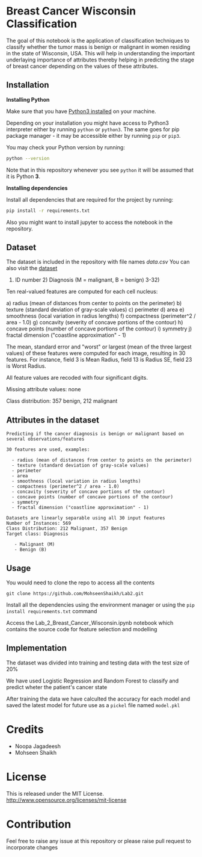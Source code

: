 # Breast Cancer Wisconsin Classification
The goal of this notebook is the application of classification techniques to classify whether the tumor mass is benign or malignant in women residing in the state of Wisconsin, USA. This will help in understanding the important underlaying importance of attributes thereby helping in predicting the stage of breast cancer depending on the values of these attributes.

## Installation

**Installing Python**

Make sure that you have [Python3 installed](https://realpython.com/installing-python/) on your machine.

Depending on your installation you might have access to Python3 interpreter either by
running `python` or `python3`. The same goes for pip package manager - it may be accessible either
by running `pip` or `pip3`.

You may check your Python version by running:

```bash
python --version
```

Note that in this repository whenever you see `python` it will be assumed that it is Python **3**.

**Installing dependencies**

Install all dependencies that are required for the project by running:

```bash
pip install -r requirements.txt
```
Also you might want to install jupyter to access the notebook in the repository.

## Dataset

The dataset is included in the repository with file names *data.csv*
You can also visit the [dataset](https://archive.ics.uci.edu/ml/datasets/Breast+Cancer+Wisconsin+%28Diagnostic%29)

1) ID number 2) Diagnosis (M = malignant, B = benign) 3-32)

Ten real-valued features are computed for each cell nucleus:

a) radius (mean of distances from center to points on the perimeter) b) texture (standard deviation of gray-scale values) c) perimeter d) area e) smoothness (local variation in radius lengths) f) compactness (perimeter^2 / area - 1.0) g) concavity (severity of concave portions of the contour) h) concave points (number of concave portions of the contour) i) symmetry j) fractal dimension ("coastline approximation" - 1)

The mean, standard error and "worst" or largest (mean of the three largest values) of these features were computed for each image, resulting in 30 features. For instance, field 3 is Mean Radius, field 13 is Radius SE, field 23 is Worst Radius.

All feature values are recoded with four significant digits.

Missing attribute values: none

Class distribution: 357 benign, 212 malignant
## Attributes in the dataset

    Predicting if the cancer diagnosis is benign or malignant based on several observations/features

    30 features are used, examples:

      - radius (mean of distances from center to points on the perimeter)
      - texture (standard deviation of gray-scale values)
      - perimeter
      - area
      - smoothness (local variation in radius lengths)
      - compactness (perimeter^2 / area - 1.0)
      - concavity (severity of concave portions of the contour)
      - concave points (number of concave portions of the contour)
      - symmetry 
      - fractal dimension ("coastline approximation" - 1)

    Datasets are linearly separable using all 30 input features
    Number of Instances: 569
    Class Distribution: 212 Malignant, 357 Benign
    Target class: Diagnosis

       - Malignant (M)
       - Benign (B)

## Usage

You would need to clone the repo to access all the contents
```
git clone https://github.com/MohseenShaikh/Lab2.git
```

Install all the dependencies using the environment manager or using the `pip install requirements.txt` command

Access the Lab_2_Breast_Cancer_Wisconsin.ipynb notebook which contains the source code for feature selection and modelling

## Implementation

The dataset was divided into training and testing data with the test size of 20%

We have used Logistic Regression and Random Forest to classify and predict wheter the patient's cancer state

After training the data we have calculted the accuracy for each model and saved the latest model for future use as a `pickel` file named `model.pkl`


# Credits

  - Noopa Jagadeesh 
  - Mohseen Shaikh
  
# License 

  This is released under the MIT License. http://www.opensource.org/licenses/mit-license

# Contribution

Feel free to raise any issue at this repository or please raise pull request to incorporate changes

